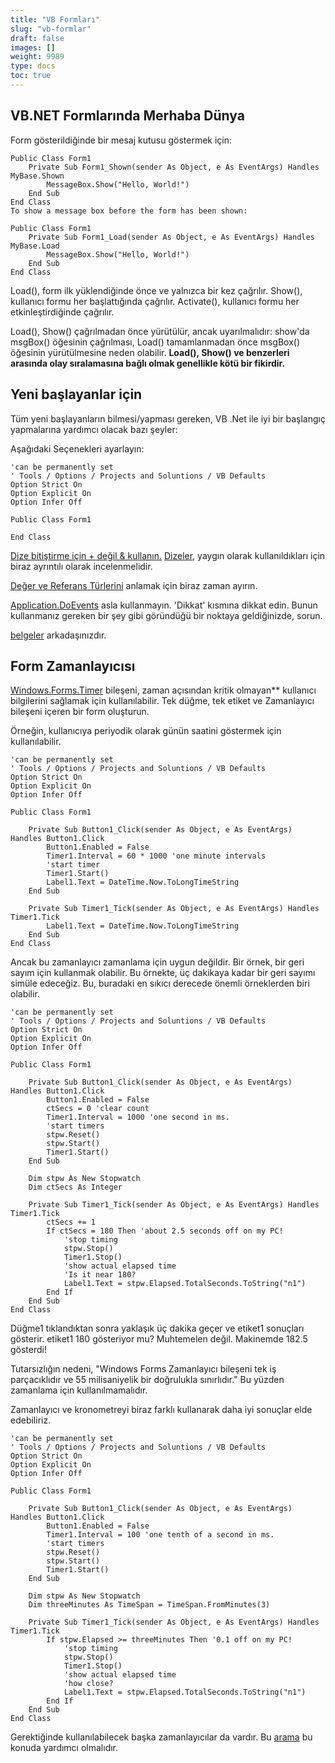 ```yaml
---
title: "VB Formları"
slug: "vb-formlar"
draft: false
images: []
weight: 9989
type: docs
toc: true
---
```


## VB.NET Formlarında Merhaba Dünya
Form gösterildiğinde bir mesaj kutusu göstermek için:

    Public Class Form1
        Private Sub Form1_Shown(sender As Object, e As EventArgs) Handles MyBase.Shown
            MessageBox.Show("Hello, World!")
        End Sub
    End Class
    To show a message box before the form has been shown:
    
    Public Class Form1
        Private Sub Form1_Load(sender As Object, e As EventArgs) Handles MyBase.Load
            MessageBox.Show("Hello, World!")
        End Sub
    End Class

Load(), form ilk yüklendiğinde önce ve yalnızca bir kez çağrılır. Show(), kullanıcı formu her başlattığında çağrılır. Activate(), kullanıcı formu her etkinleştirdiğinde çağrılır.

Load(), Show() çağrılmadan önce yürütülür, ancak uyarılmalıdır: show'da msgBox() öğesinin çağrılması, Load() tamamlanmadan önce msgBox() öğesinin yürütülmesine neden olabilir. **Load(), Show() ve benzerleri arasında olay sıralamasına bağlı olmak genellikle kötü bir fikirdir.**

## Yeni başlayanlar için
Tüm yeni başlayanların bilmesi/yapması gereken, VB .Net ile iyi bir başlangıç ​​yapmalarına yardımcı olacak bazı şeyler:

Aşağıdaki Seçenekleri ayarlayın:

    'can be permanently set
    ' Tools / Options / Projects and Soluntions / VB Defaults
    Option Strict On
    Option Explicit On
    Option Infer Off
    
    Public Class Form1
    
    End Class

[Dize bitiştirme için + değil & kullanın.][1] [Dizeler][2], yaygın olarak kullanıldıkları için biraz ayrıntılı olarak incelenmelidir.

[Değer ve Referans Türlerini][3] anlamak için biraz zaman ayırın.

[Application.DoEvents][4] asla kullanmayın. 'Dikkat' kısmına dikkat edin. Bunun kullanmanız gereken bir şey gibi göründüğü bir noktaya geldiğinizde, sorun.

[belgeler][5] arkadaşınızdır.


[1]: https://msdn.microsoft.com/en-us/library/te2585xw.aspx?f=255&MSPPError=-2147217396
[2]: https://msdn.microsoft.com/en-us/library/system.string(v=vs.110).aspx
[3]: https://msdn.microsoft.com/en-us/library/t63sy5hs.aspx
[4]: https://msdn.microsoft.com/en-us/library/system.windows.forms.application.doevents%28v=vs.110%29.aspx?f=255&MSPPError=-2147217396
[5]: https://social.msdn.microsoft.com/Search/en-US?query=vb%20.net&emptyWatermark=true&searchButtonTooltip=Search%20MSDN&ac=2

## Form Zamanlayıcısı
[Windows.Forms.Timer][1] bileşeni, zaman açısından kritik olmayan** kullanıcı bilgilerini sağlamak için kullanılabilir. Tek düğme, tek etiket ve Zamanlayıcı bileşeni içeren bir form oluşturun.

Örneğin, kullanıcıya periyodik olarak günün saatini göstermek için kullanılabilir.

    'can be permanently set
    ' Tools / Options / Projects and Soluntions / VB Defaults
    Option Strict On
    Option Explicit On
    Option Infer Off
    
    Public Class Form1
    
        Private Sub Button1_Click(sender As Object, e As EventArgs) Handles Button1.Click
            Button1.Enabled = False
            Timer1.Interval = 60 * 1000 'one minute intervals
            'start timer
            Timer1.Start()
            Label1.Text = DateTime.Now.ToLongTimeString
        End Sub
    
        Private Sub Timer1_Tick(sender As Object, e As EventArgs) Handles Timer1.Tick
            Label1.Text = DateTime.Now.ToLongTimeString
        End Sub
    End Class

Ancak bu zamanlayıcı zamanlama için uygun değildir. Bir örnek, bir geri sayım için kullanmak olabilir. Bu örnekte, üç dakikaya kadar bir geri sayımı simüle edeceğiz. Bu, buradaki en sıkıcı derecede önemli örneklerden biri olabilir.

    'can be permanently set
    ' Tools / Options / Projects and Soluntions / VB Defaults
    Option Strict On
    Option Explicit On
    Option Infer Off
    
    Public Class Form1
    
        Private Sub Button1_Click(sender As Object, e As EventArgs) Handles Button1.Click
            Button1.Enabled = False
            ctSecs = 0 'clear count
            Timer1.Interval = 1000 'one second in ms.
            'start timers
            stpw.Reset()
            stpw.Start()
            Timer1.Start()
        End Sub
    
        Dim stpw As New Stopwatch
        Dim ctSecs As Integer
    
        Private Sub Timer1_Tick(sender As Object, e As EventArgs) Handles Timer1.Tick
            ctSecs += 1
            If ctSecs = 180 Then 'about 2.5 seconds off on my PC!
                'stop timing
                stpw.Stop()
                Timer1.Stop()
                'show actual elapsed time
                'Is it near 180?
                Label1.Text = stpw.Elapsed.TotalSeconds.ToString("n1")
            End If
        End Sub
    End Class

Düğme1 tıklandıktan sonra yaklaşık üç dakika geçer ve etiket1 sonuçları gösterir. etiket1 180 gösteriyor mu? Muhtemelen değil. Makinemde 182.5 gösterdi!

Tutarsızlığın nedeni, "Windows Forms Zamanlayıcı bileşeni tek iş parçacıklıdır ve 55 milisaniyelik bir doğrulukla sınırlıdır." Bu yüzden zamanlama için kullanılmamalıdır.

Zamanlayıcı ve kronometreyi biraz farklı kullanarak daha iyi sonuçlar elde edebiliriz.

    'can be permanently set
    ' Tools / Options / Projects and Soluntions / VB Defaults
    Option Strict On
    Option Explicit On
    Option Infer Off
    
    Public Class Form1
    
        Private Sub Button1_Click(sender As Object, e As EventArgs) Handles Button1.Click
            Button1.Enabled = False
            Timer1.Interval = 100 'one tenth of a second in ms.
            'start timers
            stpw.Reset()
            stpw.Start()
            Timer1.Start()
        End Sub
    
        Dim stpw As New Stopwatch
        Dim threeMinutes As TimeSpan = TimeSpan.FromMinutes(3)
    
        Private Sub Timer1_Tick(sender As Object, e As EventArgs) Handles Timer1.Tick
            If stpw.Elapsed >= threeMinutes Then '0.1 off on my PC!
                'stop timing
                stpw.Stop()
                Timer1.Stop()
                'show actual elapsed time
                'how close?
                Label1.Text = stpw.Elapsed.TotalSeconds.ToString("n1")
            End If
        End Sub
    End Class

Gerektiğinde kullanılabilecek başka zamanlayıcılar da vardır. Bu [arama][2] bu konuda yardımcı olmalıdır.


[1]: https://msdn.microsoft.com/en-us/library/system.windows.forms.timer(v=vs.110).aspx
[2]: https://social.msdn.microsoft.com/Search/en-US?query=vb%20.net%20windows%20timers&emptyWatermark=true&searchButtonTooltip=Search%20MSDN&ac=5#refinementChanges=117&pageNumber=1&showMore=false


